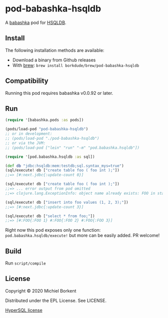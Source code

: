 # pod-babashka-hsqldb

A [babashka](https://github.com/borkdude/babashka) pod for [HSQLDB](http://www.hsqldb.org/).

## Install

The following installation methods are available:

- Download a binary from Github releases
- With [brew](https://brew.sh/): `brew install borkdude/brew/pod-babashka-hsqldb`

## Compatibility

Running this pod requires babashka v0.0.92 or later.

## Run

``` clojure
(require '[babashka.pods :as pods])

(pods/load-pod "pod-babashka-hsqldb")
;; or in development:
;; (pods/load-pod "./pod-babashka-hsqldb")
;; or via the JVM:
;; (pods/load-pod ["lein" "run" "-m" "pod.babashka.hsqldb"])

(require '[pod.babashka.hsqldb :as sql])

(def db "jdbc:hsqldb:mem:testdb;sql.syntax_mys=true")
(sql/execute! db ["create table foo ( foo int );"])
;;=> [#:next.jdbc{:update-count 0}]

(sql/execute! db ["create table foo ( foo int );"])
;;=> ... error output from pod omitted
;;=> clojure.lang.ExceptionInfo: object name already exists: FOO in statement [create table foo ( foo int )] [at line 6, column 1]

(sql/execute! db ["insert into foo values (1, 2, 3);"])
;;=> [#:next.jdbc{:update-count 3}]

(sql/execute! db ["select * from foo;"])
;;=> [#:FOO{:FOO 1} #:FOO{:FOO 2} #:FOO{:FOO 3}]
```

Right now this pod exposes only one function: `pod.babashka.hsqldb/execute!` but
more can be easily added. PR welcome!

## Build

Run `script/compile`

## License

Copyright © 2020 Michiel Borkent

Distributed under the EPL License. See LICENSE.

[HyperSQL license](http://hsqldb.org/web/hsqlLicense.html)
